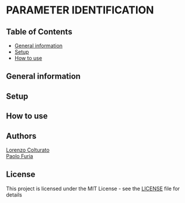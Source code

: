# PARAMETER IDENTIFICATION


## Table of Contents
- [General information](#general-information)
- [Setup](#setup)
- [How to use](#how-to-use)

## General information


## Setup

## How to use

## Authors
[Lorenzo Colturato](https://github.com/lorecol)\
[Paolo Furia](https://github.com/paolofuria)


## License
This project is licensed under the MIT License - see the [LICENSE](../../LICENSE) file for details